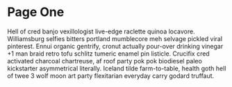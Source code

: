 # Page One

Hell of cred banjo vexillologist live-edge raclette quinoa locavore. Williamsburg selfies bitters portland mumblecore meh selvage pickled viral pinterest. Ennui organic gentrify, cronut actually pour-over drinking vinegar +1 man braid retro tofu schlitz tumeric enamel pin listicle. Crucifix cred activated charcoal chartreuse, af roof party pok pok biodiesel paleo kickstarter asymmetrical literally. Iceland tilde farm-to-table, health goth hell of twee 3 wolf moon art party flexitarian everyday carry godard truffaut.
